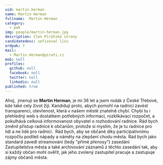 ```yaml
---
uid: martin.herman
name: Martin Herman
fullname:  Martin Herman
category:
  - pak
img: people/martin-herman.jpg
description: člen Pirátské strany
candidatedesc: seřizovač lisu
ordpak: 7
mail:
  - Martin.Herman@pirati.cz
mob: null
profiles:
  github: null
  facebook: null
  twitter: null
  linkedin: null
published: true
---
```

Ahoj,  jmenuji se **Martin Herman**, je mi 36 let a jsem rodák z České Třebové, kde také
cely život žiji. Kandiduji proto, abych pomohl na radnici zavést transparenci,
otevřenost, která v našem městě znatelně chybí. Chybí tu i přehledný web s
dostatkem potřebných informací, rozklikávací rozpočet, a pokulhává celková
informovanost obyvatel o rozhodování radnice. Rád bych změnil přístup radnice k
občanům, protože si myslím, že je tu radnice pro lidi a ne lidé pro radnici.  Rád bych,
aby se občané díky participativnímu rozpočtu podíleli nápady a náměty na zlepšení
chodu města. Rád bych jako standard zavedl streamování (tedy &quot;přímé přenosy&quot;)
zasedání Zastupitelstva města a také archivování záznamů z těchto zasedání tak,
aby si každý občan mohl ověřit, jak jeho zvolený zastupitel pracuje a zastupuje zájmy
občanů města.
